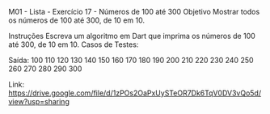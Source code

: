 
M01 - Lista - Exercício 17 - Números de 100 até 300
Objetivo
Mostrar todos os números de 100 até 300, de 10 em 10.

Instruções
Escreva um algoritmo em Dart que imprima os números de 100 até 300, de 10 em 10.
Casos de Testes:

Saída:
  100
  110
  120
  130
  140
  150
  160
  170
  180
  190
  200
  210
  220
  230
  240
  250
  260
  270
  280
  290
  300
  
Link: https://drive.google.com/file/d/1zPOs2OaPxUySTeOR7Dk6TqV0DV3vQo5d/view?usp=sharing